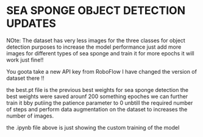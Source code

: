 # SEA SPONGE OBJECT DETECTION UPDATES

NOte: The dataset has very less images for the three classes for object detection purposes to increase the model performance just add more images for different types of sea sponge and train it for more epochs it will work just fine!!

You goota take a new API key from RoboFlow I have changed the version of dataset there !!

the best.pt file is the previous best weights for sea sponge detection the best weights were saved arounf 200 something epoches we can further train it bby putiing the patience parameter to 0  unbtill the required number of steps and perform data augmentation on the dataset to increases the number of images. 

the .ipynb file above is just showing the custom training of the model 
